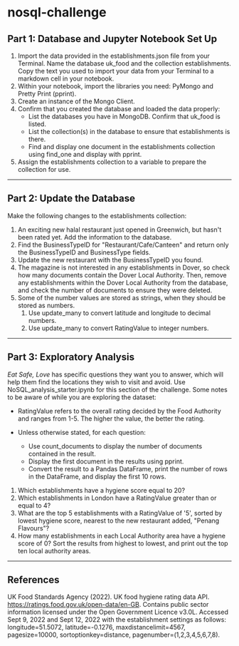 # nosql-challenge

## Part 1: Database and Jupyter Notebook Set Up

1. Import the data provided in the establishments.json file from your Terminal. Name the database uk_food and the collection establishments. Copy the text you used to import your data from your Terminal to a markdown cell in your notebook.
2. Within your notebook, import the libraries you need: PyMongo and Pretty Print (pprint).
3. Create an instance of the Mongo Client.
4. Confirm that you created the database and loaded the data properly:
   + List the databases you have in MongoDB. Confirm that uk_food is listed.
   + List the collection(s) in the database to ensure that establishments is there.
   + Find and display one document in the establishments collection using find_one and display with pprint.
5. Assign the establishments collection to a variable to prepare the collection for use.

----

## Part 2: Update the Database

Make the following changes to the establishments collection:
1. An exciting new halal restaurant just opened in Greenwich, but hasn't been rated yet. Add the information to the database.
2. Find the BusinessTypeID for "Restaurant/Cafe/Canteen" and return only the BusinessTypeID and BusinessType fields.
3. Update the new restaurant with the BusinessTypeID you found.
4. The magazine is not interested in any establishments in Dover, so check how many documents contain the Dover Local Authority. Then, remove any establishments within the Dover Local Authority from the database, and check the number of documents to ensure they were deleted.
5. Some of the number values are stored as strings, when they should be stored as numbers.
    1. Use update_many to convert latitude and longitude to decimal numbers.
    2. Use update_many to convert RatingValue to integer numbers.

-----

## Part 3: Exploratory Analysis

*Eat Safe, Love* has specific questions they want you to answer, which will help them find the locations they wish to visit and avoid.
Use NoSQL_analysis_starter.ipynb for this section of the challenge.
Some notes to be aware of while you are exploring the dataset:
+ RatingValue refers to the overall rating decided by the Food Authority and ranges from 1-5. The higher the value, the better the rating.

+ Unless otherwise stated, for each question:
  + Use count_documents to display the number of documents contained in the result.
  + Display the first document in the results using pprint.
  + Convert the result to a Pandas DataFrame, print the number of rows in the DataFrame, and display the first 10 rows.


1. Which establishments have a hygiene score equal to 20?
2. Which establishments in London have a RatingValue greater than or equal to 4?
3. What are the top 5 establishments with a RatingValue of '5', sorted by lowest hygiene score, nearest to the new restaurant added, "Penang Flavours"?
4. How many establishments in each Local Authority area have a hygiene score of 0? Sort the results from highest to lowest, and print out the top ten local authority areas.

-----

## References

UK Food Standards Agency (2022). UK food hygiene rating data API. 
https://ratings.food.gov.uk/open-data/en-GB. Contains public sector information licensed under the Open Government Licence v3.0L.
Accessed Sept 9, 2022 and Sept 12, 2022 with the establishment settings as follows: longitude=51.5072, latitude=-0.1276, maxdistancelimit=4567, pagesize=10000, sortoptionkey=distance, pagenumber=(1,2,3,4,5,6,7,8).

